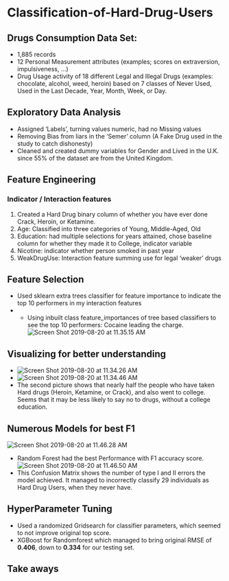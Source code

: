 # Classification-of-Hard-Drug-Users

## Drugs Consumption Data Set:
* 1,885 records
* 12 Personal Measurement attributes (examples; scores on extraversion, impulsiveness, ...)
* Drug Usage activity of 18 different Legal and Illegal Drugs (examples: chocolate, alcohol, weed, heroin) based on 7 classes of Never Used, Used in the Last Decade, Year, Month, Week, or Day.

## Exploratory Data Analysis
* Assigned ‘Labels’, turning values numeric, had no Missing values
* Removing Bias from liars in the ‘Semer’ column (A Fake Drug used in the study to catch dishonesty)
* Cleaned and created dummy variables for Gender and Lived in the U.K. since 55% of the dataset are from the United Kingdom.

## Feature Engineering
### Indicator / Interaction features
1. Created a Hard Drug binary column of whether you have ever done Crack, Heroin, or Ketamine.
2. Age: Classified into three categories of Young, Middle-Aged, Old
3. Education: had multiple selections for years attained, chose baseline column for whether they made it to College, indicator variable
4. Nicotine: indicator whether person smoked in past year
5. WeakDrugUse: Interaction feature summing use for legal ‘weaker’ drugs

## Feature Selection
* Used sklearn extra trees classifier for feature importance to indicate the top 10 performers in my interaction features
* * Using inbuilt class feature_importances of tree based classifiers to see the top 10 performers: Cocaine leading the charge.
![Screen Shot 2019-08-20 at 11.35.15 AM](assets/README-5cbb1b41.png)

## Visualizing for better understanding
* ![Screen Shot 2019-08-20 at 11.34.26 AM](assets/README-6e493bdc.png)
* ![Screen Shot 2019-08-20 at 11.34.46 AM](assets/README-0ddf6a6b.png)
* The second picture shows that nearly half the people who have taken Hard drugs (Heroin, Ketamine, or Crack), and also went to college. Seems that it may be less likely to say no to drugs, without a college education.

## Numerous Models for best F1
![Screen Shot 2019-08-20 at 11.46.28 AM](assets/README-2b4924fd.png)
* Random Forest had the best Performance with F1 accuracy score.
![Screen Shot 2019-08-20 at 11.46.50 AM](https://github.com/klemma14/Classification-of-Hard-Drug-Users/blob/master/Screen%20Shot%202019-08-20%20at%2011.46.50%20AM.png)
* This Confusion Matrix shows the number of type I and II errors the model achieved. It managed to incorrectly classify 29 individuals as Hard Drug Users, when they never have.

## HyperParameter Tuning
* Used a randomized Gridsearch for classifier parameters, which seemed to not improve original top score.
* XGBoost for Randomforest which managed to bring original RMSE of __0.406__, down to __0.334__ for our testing set.

## Take aways
